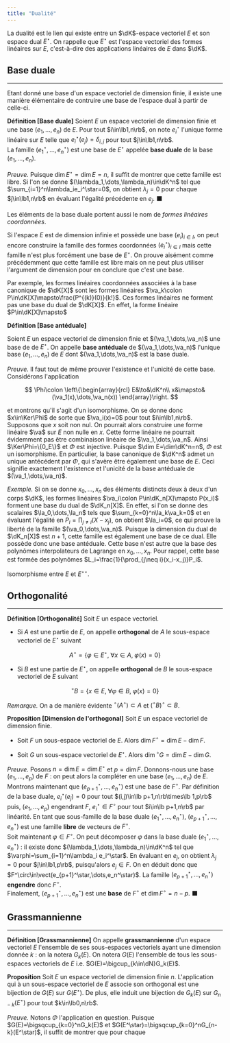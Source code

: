 ```yaml
---
title: "Dualité"
---
```



La dualité est le lien qui existe entre un $\dK$-espace vectoriel $E$ et son espace dual $E^\star$. On rappelle que $E^\star$ est l'espace vectoriel des formes linéaires sur $E$, c'est-à-dire des applications linéaires de $E$ dans $\dK$.

## Base duale
---

Etant donné une base d'un espace vectoriel de dimension finie, il existe une manière élémentaire de contruire une base de l'espace dual à partir de celle-ci.

**Définition [Base duale]**
Soient $E$ un espace vectoriel de dimension finie et une base $(e_1,\dots,e_n)$ de $E$. Pour tout $i\in\lb1,n\rb$, on note $e_i^\star$ l'unique forme linéaire sur $E$ telle que $e_i^\star(e_j)=\delta_{i,j}$ pour tout $j\in\lb1,n\rb$.<br/>
La famille $(e_1^\star,\dots,e_n^\star)$ est une base de $E^\star$ appelée **base duale** de la base $(e_1,\dots,e_n)$.

_Preuve._
Puisque $\dim E^\star=\dim E=n$, il suffit de montrer que cette famille est libre. Si l'on se donne $(\lambda_1,\dots,\lambda_n)\in\dK^n$ tel que $\sum_{i=1}^n\lambda_ie_i^\star=0$, on obtient $\lambda_j=0$ pour chaque $j\in\lb1,n\rb$ en évaluant l'égalité précédente en $e_j$. &#x2b1b;

<!-- TODO Donner un exemple -->

Les éléments de la base duale portent aussi le nom de _formes linéaires coordonnées_.

Si l'espace $E$ est de dimension infinie et possède une base $(e_i)_{i\in I}$, <!--TODO Bug mathjax-->on peut encore construire la famille des formes coordonnées $(e_i^\star)_{i\in I}$ mais cette famille n'est plus forcément une base de $E^\star$. On prouve aisément comme précédemment que cette famille est libre mais on ne peut plus utiliser l'argument de dimension pour en conclure que c'est une base.

Par exemple, les formes linéaires coordonnées associées à la base canonique de $\dK[X]$ sont les formes linéaires $\va_k\colon P\in\dK[X]\mapsto\frac{P^{(k)}(0)}{k!}$. Ces formes linéaires ne forment pas une base du dual de $\dK[X]$. En effet, la forme linéaire $P\in\dK[X]\mapsto$

<!-- TODO A terminer-->

**Définition [Base antéduale]**

Soient $E$ un espace vectoriel de dimension finie et $(\va_1,\dots,\va_n)$ une base de de $E^\star$. On appelle **base antéduale** de $(\va_1,\dots,\va_n)$ l'unique base $(e_1,\dots,e_n)$ de $E$ dont $(\va_1,\dots,\va_n)$ est la base duale.

_Preuve._ Il faut tout de même prouver l'existence et l'unicité de cette base. Considérons l'application

$$
\Phi\colon
\left\{\begin{array}{rcl}
E&\to&\dK^n\\
x&\mapsto&(\va_1(x),\dots,\va_n(x))
\end{array}\right.
$$

et montrons qu'il s'agit d'un isomorphisme. On se donne donc $x\in\Ker\Phi$ de sorte que $\va_i(x)=0$ pour tout $i\in\lb1,n\rb$. Supposons que $x$ soit non nul. On pourrait alors construire une forme linéaire $\va$ sur $E$ non nulle en $x$. Cette forme linéaire ne pourrait évidemment pas être combinaison linéaire de $\va_1,\dots,\va_n$. Ainsi $\Ker\Phi=\{0_E\}$ et $\Phi$ est injective. Puisque $\dim E=\dim\dK^n=n$, $\Phi$ est un isomorphisme. En particulier, la base canonique de $\dK^n$ admet un unique antécédent par $\Phi$, qui s'avère être également une base de $E$. Ceci signifie exactement l'existence et l'unicité de la base antéduale de $(\va_1,\dots,\va_n)$.

_Exemple._ Si on se donne $x_0,\dots,x_n$ des éléments distincts deux à deux d'un corps $\dK$, les formes linéaires $\va_i\colon P\in\dK_n[X]\mapsto P(x_i)$ forment une base du dual de $\dK_n[X]$. En effet, si l'on se donne des scalaires $\la_0,\dots,\la_n$ tels que $\sum_{k=0}^n\la_k\va_k=0$ et en évaluant l'égalité en $P_i=\prod_{j\neq i}(X-x_j)$, on obtient $\la_i=0$, ce qui prouve la liberté de la famille $(\va_0,\dots,\va_n)$. Puisque la dimension du dual de $\dK_n[X]$ est $n+1$, cette famille est également une base de ce dual. Elle possède donc une base antéduale. Cette base n'est autre que la base des polynômes interpolateurs de Lagrange en $x_0,\dots,x_n$. Pour rappel, cette base est formée des polynômes $L_i=\frac{1}{\prod_{j\neq i}(x_i-x_j)}P_i$.

Isomorphisme entre $E$ et $E^{\star\star}$.

## Orthogonalité
---

**Définition [Orthogonalité]** Soit $E$ un espace vectoriel.

* Si $A$ est une partie de $E$, on appelle **orthogonal** de $A$ le sous-espace vectoriel de $E^\star$ suivant

$$
A^\circ=\left\lbrace \varphi\in E^\star,\;\forall x\in A,\;\varphi(x)=0\right\rbrace
$$

* Si $B$ est une partie de $E^\star$, on appelle **orthogonal** de $B$ le sous-espace vectoriel de $E$ suivant

$$
{}^\circ B=\left\lbrace x\in E,\;\forall\varphi\in B,\;\varphi(x)=0\right\rbrace
$$

_Remarque._ On a de manière évidente ${}^\circ(A^\circ)\subset A$ et $({}^\circ B)^\circ\subset B$.


**Proposition [Dimension de l'orthogonal]** Soit $E$ un espace vectoriel de dimension finie.

* Soit $F$ un sous-espace vectoriel de $E$. Alors $\dim F^\circ=\dim E-\dim F$.

* Soit $G$ un sous-espace vectoriel de $E^\star$. Alors $\dim {}^\circ G=\dim E-\dim G$.

*Preuve.* Posons $n=\dim E=\dim E^\star$ et $p=\dim F$. Donnons-nous une base $(e_1,\dots,e_p)$ de $F$ : on peut alors la compléter en une base $(e_1,\dots,e_n)$ de $E$.<br/>
Montrons maintenant que $(e_{p+1}^\star,\dots,e_n^\star)$ est une base de $F^\circ$. Par définition de la base duale, $e_i^\star(e_j)=0$ pour tout $(i,j)\in\lb p+1,n\rb\times\lb 1,p\rb$ puis, $(e_1,\dots,e_p)$ engendrant $F$, $e_i^\star\in F^\circ$ pour tout $i\in\lb p+1,n\rb$ par linéarité. En tant que sous-famille de la base duale $(e_1^\star,\dots,e_n^\star)$, $(e_{p+1}^\star,\dots,e_n^\star)$ est une famille **libre** de vecteurs de $F^\circ$.<br/>
Soit maintenant $\varphi\in F^\circ$. On peut décomposer $\varphi$ dans la base duale $(e_1^\star,\dots,e_n^\star)$ : il existe donc $(\lambda_1,\dots,\lambda_n)\in\dK^n$ tel que $\varphi=\sum_{i=1}^n\lambda_i e_i^\star$. En évaluant en $e_j$, on obtient $\lambda_j=0$ pour $j\in\lb1,p\rb$, puisqu'alors $e_j\in F$. On en déduit donc que $F^\circ\in\vect(e_{p+1}^\star,\dots,e_n^\star)$. La famille $(e_{p+1}^\star,\dots,e_n^\star)$ **engendre** donc $F^\circ$.<br/>
Finalement, $(e_{p+1}^\star,\dots,e_n^\star)$ est une **base** de $F^\circ$ et $\dim F^\circ=n-p$. &#x2b1b;

## Grassmannienne
---

**Définition [Grassmannienne]** On appelle **grassmannienne** d'un espace vectoriel $E$ l'ensemble de ses sous-espaces vectoriels ayant une dimension donnée $k$ : on la notera $G_k(E)$. On notera $G(E)$ l'ensemble de tous les sous-espaces vectoriels de $E$ i.e. $G(E)=\bigcup_{k\in\dN}G_k(E)$.

**Proposition** Soit $E$ un espace vectoriel de dimension finie $n$. L'application qui à un sous-espace vectoriel de $E$ associe son orthogonal est une bijection de $G(E)$ sur $G(E^\star)$. De plus, elle induit une bijection de $G_k(E)$ sur $G_{n-k}(E^\star)$ pour tout $k\in\lb0,n\rb$.

*Preuve.* Notons $\Phi$ l'application en question. Puisque $G(E)=\bigsqcup_{k=0}^nG_k(E)$ et $G(E^\star)=\bigsqcup_{k=0}^nG_{n-k}(E^\star)$, il suffit de montrer que pour chaque
